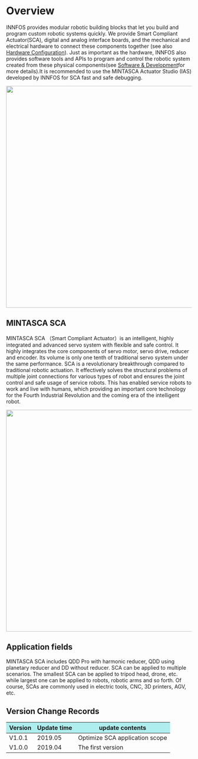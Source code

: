 # Overview

INNFOS provides modular robotic building blocks that let you build and program custom robotic systems quickly. We provide Smart Compliant Actuator(SCA), digital and analog interface boards, and the mechanical and electrical hardware to connect these components together (see also [Hardware Configuration](Hardware_Configuration "wikilink")). Just as important as the hardware, INNFOS also provides software tools and APIs to program and control the robotic system created from these physical components(see <a href="#!index.md#Software_&_Development" class="active">Software & Development</a >for more details).It is recommended to use the MINTASCA Actuator Studio (IAS) developed by INNFOS for SCA fast and safe debugging.

<img src="../../img/shouyesca1.png" width = "600px" div align=center/>


## MINTASCA SCA

MINTASCA SCA （Smart Compliant Actuator）is an intelligent, highly integrated and advanced servo system with flexible and safe control. It highly integrates the core components of servo motor, servo drive, reducer and encoder. Its volume is only one tenth of traditional servo system under the same performance. SCA is a revolutionary breakthrough compared to traditional robotic actuation. It effectively solves the structural problems of multiple joint connections for various types of robot and ensures the joint control and safe usage of service robots. This has enabled service robots to work and live with humans, which providing an important core technology for the Fourth Industrial Revolution and the coming era of the intelligent robot.

<img src="../../img/shouyesca2.jpeg" style="width:600px">

## Application fields

MINTASCA SCA includes QDD Pro with harmonic reducer, QDD using planetary reducer and DD without reducer. SCA can be applied to multiple scenarios. The smallest SCA can be applied to tripod head, drone, etc. while largest one can be applied to robots, robotic arms and so forth. Of course, SCAs are commonly used in electric tools, CNC, 3D printers, AGV, etc.

## Version Change Records

<table><thead><tr style="background:PaleTurquoise"><th>Version</th><th>	Update time</th><th>	update contents</th></tr></thead><tbody><tr><td>V1.0.1</td><td>2019.05</td><td>Optimize SCA application scope</td></tr><tr><td>V1.0.0</td><td>2019.04</td><td>	The first version</td></tr></tbody></table>
